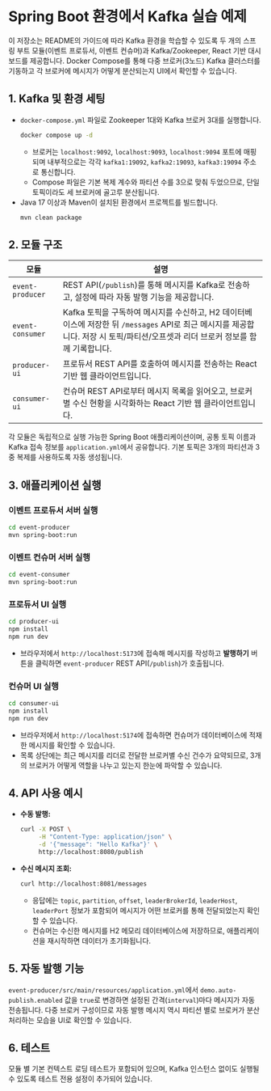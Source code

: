 # Spring Boot 환경에서 Kafka 실습 예제

이 저장소는 README의 가이드에 따라 Kafka 환경을 학습할 수 있도록 두 개의 스프링 부트 모듈(이벤트 프로듀서, 이벤트 컨슈머)과 Kafka/Zookeeper, React 기반 대시보드를 제공합니다. Docker Compose를 통해 다중 브로커(3노드) Kafka 클러스터를 기동하고 각 브로커에 메시지가 어떻게 분산되는지 UI에서 확인할 수 있습니다.

## 1. Kafka 및 환경 세팅

- `docker-compose.yml` 파일로 Zookeeper 1대와 Kafka 브로커 3대를 실행합니다.
  ```bash
  docker compose up -d
  ```
  - 브로커는 `localhost:9092`, `localhost:9093`, `localhost:9094` 포트에 매핑되며 내부적으로는 각각 `kafka1:19092`, `kafka2:19093`, `kafka3:19094` 주소로 통신합니다.
  - Compose 파일은 기본 복제 계수와 파티션 수를 3으로 맞춰 두었으므로, 단일 토픽이라도 세 브로커에 골고루 분산됩니다.
- Java 17 이상과 Maven이 설치된 환경에서 프로젝트를 빌드합니다.
  ```bash
  mvn clean package
  ```

## 2. 모듈 구조

| 모듈 | 설명 |
| --- | --- |
| `event-producer` | REST API(`/publish`)를 통해 메시지를 Kafka로 전송하고, 설정에 따라 자동 발행 기능을 제공합니다. |
| `event-consumer` | Kafka 토픽을 구독하여 메시지를 수신하고, H2 데이터베이스에 저장한 뒤 `/messages` API로 최근 메시지를 제공합니다. 저장 시 토픽/파티션/오프셋과 리더 브로커 정보를 함께 기록합니다. |
| `producer-ui` | 프로듀서 REST API를 호출하여 메시지를 전송하는 React 기반 웹 클라이언트입니다. |
| `consumer-ui` | 컨슈머 REST API로부터 메시지 목록을 읽어오고, 브로커별 수신 현황을 시각화하는 React 기반 웹 클라이언트입니다. |

각 모듈은 독립적으로 실행 가능한 Spring Boot 애플리케이션이며, 공통 토픽 이름과 Kafka 접속 정보를 `application.yml`에서 공유합니다. 기본 토픽은 3개의 파티션과 3중 복제를 사용하도록 자동 생성됩니다.

## 3. 애플리케이션 실행

### 이벤트 프로듀서 서버 실행
```bash
cd event-producer
mvn spring-boot:run
```

### 이벤트 컨슈머 서버 실행
```bash
cd event-consumer
mvn spring-boot:run
```

### 프로듀서 UI 실행
```bash
cd producer-ui
npm install
npm run dev
```
- 브라우저에서 `http://localhost:5173`에 접속해 메시지를 작성하고 **발행하기** 버튼을 클릭하면 `event-producer` REST API(`/publish`)가 호출됩니다.

### 컨슈머 UI 실행
```bash
cd consumer-ui
npm install
npm run dev
```
- 브라우저에서 `http://localhost:5174`에 접속하면 컨슈머가 데이터베이스에 적재한 메시지를 확인할 수 있습니다.
- 목록 상단에는 최근 메시지를 리더로 전달한 브로커별 수신 건수가 요약되므로, 3개의 브로커가 어떻게 역할을 나누고 있는지 한눈에 파악할 수 있습니다.

## 4. API 사용 예시

- **수동 발행:**
  ```bash
  curl -X POST \
       -H "Content-Type: application/json" \
       -d '{"message": "Hello Kafka"}' \
       http://localhost:8080/publish
  ```
- **수신 메시지 조회:**
  ```bash
  curl http://localhost:8081/messages
  ```
  - 응답에는 `topic`, `partition`, `offset`, `leaderBrokerId`, `leaderHost`, `leaderPort` 정보가 포함되어 메시지가 어떤 브로커를 통해 전달되었는지 확인할 수 있습니다.
  - 컨슈머는 수신한 메시지를 H2 메모리 데이터베이스에 저장하므로, 애플리케이션을 재시작하면 데이터가 초기화됩니다.

## 5. 자동 발행 기능

`event-producer/src/main/resources/application.yml`에서 `demo.auto-publish.enabled` 값을 `true`로 변경하면 설정된 간격(`interval`)마다 메시지가 자동 전송됩니다. 다중 브로커 구성이므로 자동 발행 메시지 역시 파티션 별로 브로커가 분산 처리하는 모습을 UI로 확인할 수 있습니다.

## 6. 테스트

모듈 별 기본 컨텍스트 로딩 테스트가 포함되어 있으며, Kafka 인스턴스 없이도 실행될 수 있도록 테스트 전용 설정이 추가되어 있습니다.

